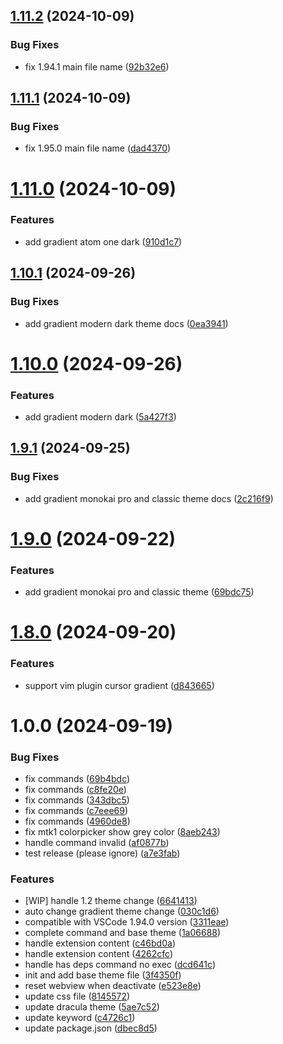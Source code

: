 ## [1.11.2](https://github.com/shaobeichen/gradient-theme/compare/v1.11.1...v1.11.2) (2024-10-09)


### Bug Fixes

* fix 1.94.1 main file name ([92b32e6](https://github.com/shaobeichen/gradient-theme/commit/92b32e67249e925ce35d782ba684bf6412ced6ef))

## [1.11.1](https://github.com/shaobeichen/gradient-theme/compare/v1.11.0...v1.11.1) (2024-10-09)


### Bug Fixes

* fix 1.95.0 main file name ([dad4370](https://github.com/shaobeichen/gradient-theme/commit/dad4370354e293707e8cdc9630a83e5097069612))

# [1.11.0](https://github.com/shaobeichen/gradient-theme/compare/v1.10.1...v1.11.0) (2024-10-09)


### Features

* add gradient atom one dark ([910d1c7](https://github.com/shaobeichen/gradient-theme/commit/910d1c7d054c52c209bda5d44fff664da1639589))

## [1.10.1](https://github.com/shaobeichen/gradient-theme/compare/v1.10.0...v1.10.1) (2024-09-26)


### Bug Fixes

* add gradient modern dark theme docs ([0ea3941](https://github.com/shaobeichen/gradient-theme/commit/0ea3941f258ea3ae47f8c255ce3b9f90219ccdaf))

# [1.10.0](https://github.com/shaobeichen/gradient-theme/compare/v1.9.1...v1.10.0) (2024-09-26)


### Features

* add gradient modern dark ([5a427f3](https://github.com/shaobeichen/gradient-theme/commit/5a427f3b9674de0c6d7f79285490aa47e35dcfc1))

## [1.9.1](https://github.com/shaobeichen/gradient-theme/compare/v1.9.0...v1.9.1) (2024-09-25)


### Bug Fixes

* add gradient monokai pro and classic theme docs ([2c216f9](https://github.com/shaobeichen/gradient-theme/commit/2c216f979bd2c7bcda7447d238d3c90e0f1507a3))

# [1.9.0](https://github.com/shaobeichen/gradient-theme/compare/v1.8.9...v1.9.0) (2024-09-22)

### Features

- add gradient monokai pro and classic theme ([69bdc75](https://github.com/shaobeichen/gradient-theme/commit/69bdc7508b67caf9b2ac38bf4597a22e769470bd))

# [1.8.0](https://github.com/shaobeichen/gradient-theme/compare/v1.0.0...v1.8.0) (2024-09-20)

### Features

- support vim plugin cursor gradient ([d843665](https://github.com/shaobeichen/gradient-theme/commit/d843665077f9ca7378f50401ead60922c0b82e43))

# 1.0.0 (2024-09-19)

### Bug Fixes

- fix commands ([69b4bdc](https://github.com/shaobeichen/gradient-theme/commit/69b4bdc8bea25c85f4f52414be53f1015715abd0))
- fix commands ([c8fe20e](https://github.com/shaobeichen/gradient-theme/commit/c8fe20e0a8b56df2327590028e7fca7484112519))
- fix commands ([343dbc5](https://github.com/shaobeichen/gradient-theme/commit/343dbc53d2e868a133315559e6fdc70df70a7bf0))
- fix commands ([c7eee69](https://github.com/shaobeichen/gradient-theme/commit/c7eee69e12d58cb96c3168e88d00541e59c54d9e))
- fix commands ([4960de8](https://github.com/shaobeichen/gradient-theme/commit/4960de856bd50d0071fa5b74bc49caec32636f7f))
- fix mtk1 colorpicker show grey color ([8aeb243](https://github.com/shaobeichen/gradient-theme/commit/8aeb243aea63cea01cf0e3bafc6e6f1c21c41097))
- handle command invalid ([af0877b](https://github.com/shaobeichen/gradient-theme/commit/af0877b79ffc49306c63b7163226e3155d48c499))
- test release (please ignore) ([a7e3fab](https://github.com/shaobeichen/gradient-theme/commit/a7e3fabbc9e59138c0dcfc4be90025f64345ce40))

### Features

- [WIP] handle 1.2 theme change ([6641413](https://github.com/shaobeichen/gradient-theme/commit/66414137449707ee956a344bb1ffb553e680644d))
- auto change gradient theme change ([030c1d6](https://github.com/shaobeichen/gradient-theme/commit/030c1d688ce1b2f3e141a5d8c225ff60bf598005))
- compatible with VSCode 1.94.0 version ([3311eae](https://github.com/shaobeichen/gradient-theme/commit/3311eae346c17a23515ffbafc19fd511d44bc19a))
- complete command and base theme ([1a06688](https://github.com/shaobeichen/gradient-theme/commit/1a0668814438530143413c40ce3bcdb5f4d840e0))
- handle extension content ([c46bd0a](https://github.com/shaobeichen/gradient-theme/commit/c46bd0a602d505496695e9648b5a0086fac6a07f))
- handle extension content ([4262cfc](https://github.com/shaobeichen/gradient-theme/commit/4262cfc5b64d8cfbbe25d1b2dfaa4d8da215c1e7))
- handle has deps command no exec ([dcd641c](https://github.com/shaobeichen/gradient-theme/commit/dcd641cc855a336a12d1568c65a88ee9aefe70eb))
- init and add base theme file ([3f4350f](https://github.com/shaobeichen/gradient-theme/commit/3f4350f3b417d90281fc96ec38a89fdc2ec4327d))
- reset webview when deactivate ([e523e8e](https://github.com/shaobeichen/gradient-theme/commit/e523e8e3f3b80bb4ad9c1907b18e1448c6f03dae))
- update css file ([8145572](https://github.com/shaobeichen/gradient-theme/commit/8145572452f2d345b0554f5c08e5ce3f96f24d29))
- update dracula theme ([5ae7c52](https://github.com/shaobeichen/gradient-theme/commit/5ae7c52c4b814db11e3802f9678d560cec48cb63))
- update keyword ([c4726c1](https://github.com/shaobeichen/gradient-theme/commit/c4726c11ed78f0e13b6a554b8e57f19f3ff06444))
- update package.json ([dbec8d5](https://github.com/shaobeichen/gradient-theme/commit/dbec8d58ebb6626e446e7b79cfea6733a5eb917f))
